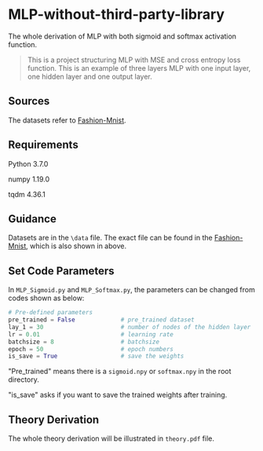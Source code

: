 # MLP-without-third-party-library
The whole derivation of MLP with both sigmoid and softmax activation function.

> This is a project structuring MLP with MSE and cross entropy loss function. This is an example of three layers MLP with one input layer, one hidden layer and one 
> output layer.

Sources
----
The datasets refer to [Fashion-Mnist](https://github.com/zalandoresearch/fashion-mnist).



Requirements
------------

Python 3.7.0

numpy 1.19.0

tqdm 4.36.1

Guidance
-----

Datasets are in the ```\data``` file. The exact file can be found in the [Fashion-Mnist](https://github.com/zalandoresearch/fashion-mnist), which is also shown in above.

Set Code Parameters
-------

In ```MLP_Sigmoid.py``` and ```MLP_Softmax.py```, the parameters can be changed from codes shown as below:

```python
# Pre-defined parameters
pre_trained = False             # pre_trained dataset
lay_1 = 30                      # number of nodes of the hidden layer
lr = 0.01                       # learning rate
batchsize = 8                   # batchsize
epoch = 50                      # epoch numbers
is_save = True                  # save the weights
```

"Pre_trained" means there is a ```sigmoid.npy``` or ```softmax.npy``` in the root directory.

"is_save" asks if you want to save the trained weights after training.

Theory Derivation
-------

The whole theory derivation will be illustrated in ```theory.pdf``` file.
